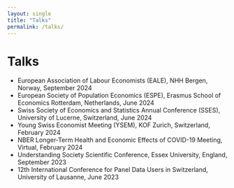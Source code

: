 ```yaml
---
layout: single
title: "Talks"
permalink: /talks/
---
```


# Talks

* European Association of Labour Economists (EALE), NHH Bergen, Norway, September 2024
* European Society of Population Economics (ESPE), Erasmus School of Economics Rotterdam, Netherlands, June 2024
* Swiss Society of Economics and Statistics Annual Conference (SSES), University of Lucerne, Switzerland, June 2024
* Young Swiss Economist Meeting (YSEM), KOF Zurich, Switzerland, February 2024
* NBER Longer-Term Health and Economic Effects of COVID-19 Meeting, Virtual, February 2024
* Understanding Society Scientific Conference, Essex University, England, September 2023
* 12th International Conference for Panel Data Users in Switzerland, University of Lausanne, June 2023
